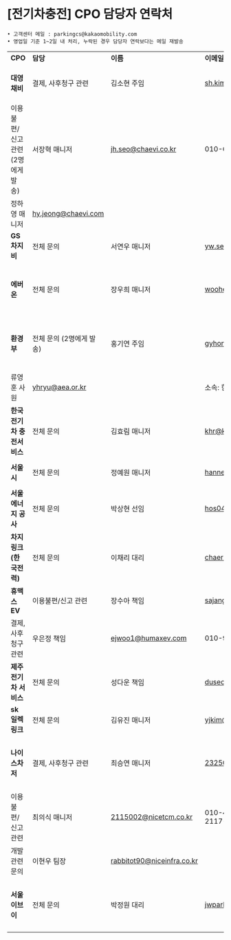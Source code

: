 # [전기차충전] CPO 담당자 연락처

```
• 고객센터 메일 : parkingcs@kakaomobility.com  
• 영업일 기준 1~2일 내 처리, 누락된 경우 담당자 연락보다는 메일 재발송
```

|  |  |  |  |  |  |  |
| --- | --- | --- | --- | --- | --- | --- |
| **CPO** | **담당** | **이름** | **이메일** | **연락처** | **참조메일** | **비고** |
| **대영채비** | 결제, 사후청구 관련 | 김소현 주임 | sh.kim3@chaevi.co.kr | 053-238-7110 | km.evcharging@kakaomobility.com roy.ee@kakaomobility.com lidia.jang@kakaomobility.com ivan.l@kakaomobility.com | 부재시 최미정 대리(mj.choi@chaevi.co.kr) |
| 이용불편/신고 관련 (2명에게 발송) | 서장혁 매니저 | jh.seo@chaevi.co.kr | 010-6300-6788 |  |
| 정하영 매니저 | hy.jeong@chaevi.com |  |  |
| **GS차지비** | 전체 문의 | 서연우 매니저 | yw.seo@gschargev.co.kr | 010-6275-2231 |  |
| **에버온** | 전체 문의 | 장우희 매니저 | woohee94@everon.co.kr | 02-6495-2132 010-8905-1180 |  |
| **환경부** | 전체 문의 (2명에게 발송) | 홍기연 주임 | gyhong@aea.or.kr | 070-4027-1633 010-4646-1591 | 소속: 한국자동차환경협회 |
| 류영훈 사원 | yhryu@aea.or.kr |  | 소속: 한국자동차환경협회 |
| **한국전기차 충전서비스** | 전체 문의 | 김효림 매니저 | khr@kevcs.co.kr | 070-7775-5578 010-4133-9252 |  |
| **서울시** | 전체 문의 | 정예원 매니저 | hanneff67@i-se.co.kr | 02-2640-5345 | 소속: 서울에너지공사 |
| **서울에너지 공사** | 전체 문의 | 박상현 선임 | hos04133@i-se.co.kr | 02-2640-5346 |  |
| **차지링크 (한국전력)** | 전체 문의 | 이채리 대리 | chaeri.lee@kepco.co.kr | 061-345-3978 | 참조 추가 : 김지혁 파트장(kjh@ez-charger.co.kr) |
| **휴맥스EV** | 이용불편/신고 관련 | 장수아 책임 | sajang@humaxev.com | 010-7136-1592 |  |
| 결제, 사후청구 관련 | 우은정 책임 | ejwoo1@humaxev.com | 010-9794-8094 |  |
| **제주전기차 서비스** | 전체 문의 | 성다운 책임 | duseong1@humaxev.com | 010-9980-4582 | 소속: 휴맥스EV |
| **sk 일렉링크** | 전체 문의 | 김유진 매니저 | yjkim@skelectlink.com | 010-5139-9932 |  |
| **나이스차저** | 결제, 사후청구 관련 | 최승연 매니저 | 2325029@nicetcm.co.kr | 010-2631-4134 02-2117-5639 |  |
| 이용불편/신고 관련 | 최의식 매니저 | 2115002@nicetcm.co.kr | 010-4332-7655 02-2117-5626 |  |
| 개발 관련 문의 | 이현우 팀장 | rabbitot90@niceinfra.co.kr |  |  |
| **서울이브이** | 전체 문의 | 박정원 대리 | jwpark@seoulgas.co.kr | 010-5662-7810 02-3660-8159 |  |